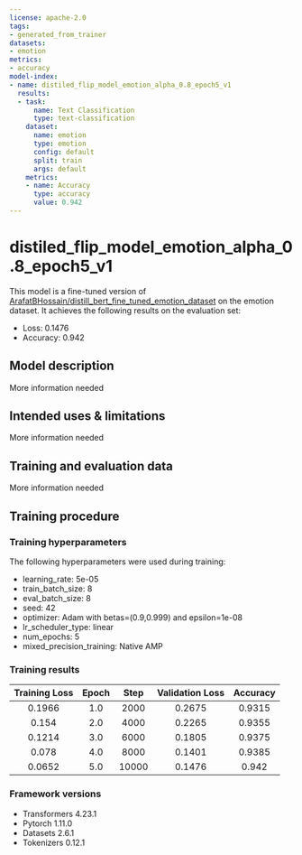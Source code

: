 ```yaml
---
license: apache-2.0
tags:
- generated_from_trainer
datasets:
- emotion
metrics:
- accuracy
model-index:
- name: distiled_flip_model_emotion_alpha_0.8_epoch5_v1
  results:
  - task:
      name: Text Classification
      type: text-classification
    dataset:
      name: emotion
      type: emotion
      config: default
      split: train
      args: default
    metrics:
    - name: Accuracy
      type: accuracy
      value: 0.942
---
```


<!-- This model card has been generated automatically according to the information the Trainer had access to. You
should probably proofread and complete it, then remove this comment. -->

# distiled_flip_model_emotion_alpha_0.8_epoch5_v1

This model is a fine-tuned version of [ArafatBHossain/distill_bert_fine_tuned_emotion_dataset](https://huggingface.co/ArafatBHossain/distill_bert_fine_tuned_emotion_dataset) on the emotion dataset.
It achieves the following results on the evaluation set:
- Loss: 0.1476
- Accuracy: 0.942

## Model description

More information needed

## Intended uses & limitations

More information needed

## Training and evaluation data

More information needed

## Training procedure

### Training hyperparameters

The following hyperparameters were used during training:
- learning_rate: 5e-05
- train_batch_size: 8
- eval_batch_size: 8
- seed: 42
- optimizer: Adam with betas=(0.9,0.999) and epsilon=1e-08
- lr_scheduler_type: linear
- num_epochs: 5
- mixed_precision_training: Native AMP

### Training results

| Training Loss | Epoch | Step  | Validation Loss | Accuracy |
|:-------------:|:-----:|:-----:|:---------------:|:--------:|
| 0.1966        | 1.0   | 2000  | 0.2675          | 0.9315   |
| 0.154         | 2.0   | 4000  | 0.2265          | 0.9355   |
| 0.1214        | 3.0   | 6000  | 0.1805          | 0.9375   |
| 0.078         | 4.0   | 8000  | 0.1401          | 0.9385   |
| 0.0652        | 5.0   | 10000 | 0.1476          | 0.942    |


### Framework versions

- Transformers 4.23.1
- Pytorch 1.11.0
- Datasets 2.6.1
- Tokenizers 0.12.1
